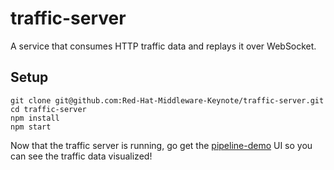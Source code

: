 # traffic-server
A service that consumes HTTP traffic data and replays it over WebSocket.

## Setup

    git clone git@github.com:Red-Hat-Middleware-Keynote/traffic-server.git
    cd traffic-server
    npm install
    npm start

Now that the traffic server is running, go get the [pipeline-demo](https://github.com/Red-Hat-Middleware-Keynote/pipeline-demo) UI so you can see the traffic data visualized!
